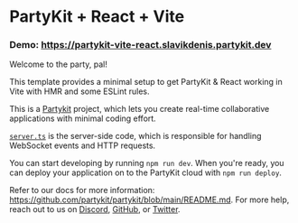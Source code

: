 # PartyKit + React + Vite

### Demo: https://partykit-vite-react.slavikdenis.partykit.dev

Welcome to the party, pal!

This template provides a minimal setup to get PartyKit & React working in Vite with HMR and some ESLint rules.

This is a [Partykit](https://partykit.io) project, which lets you create real-time collaborative applications with minimal coding effort.

[`server.ts`](./src/server.ts) is the server-side code, which is responsible for handling WebSocket events and HTTP requests.

You can start developing by running `npm run dev`. When you're ready, you can deploy your application on to the PartyKit cloud with `npm run deploy`.

Refer to our docs for more information: https://github.com/partykit/partykit/blob/main/README.md. For more help, reach out to us on [Discord](https://discord.gg/g5uqHQJc3z), [GitHub](https://github.com/partykit/partykit), or [Twitter](https://twitter.com/partykit_io).
